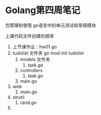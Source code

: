 # Golang第四周笔记
包管理和使用
go语言中的单元测试和常用模块




上课代码文件创建的顺序
1. 上节课作业：hw01.go
2. tudolist 文件夹 go mod init tudolist
   1. models 文件夹
      1. task.go
   2. controllers
      1. task.go
   3. main.go
3. web
   1. main.go
4. strutil
   1. rand.go
5. 